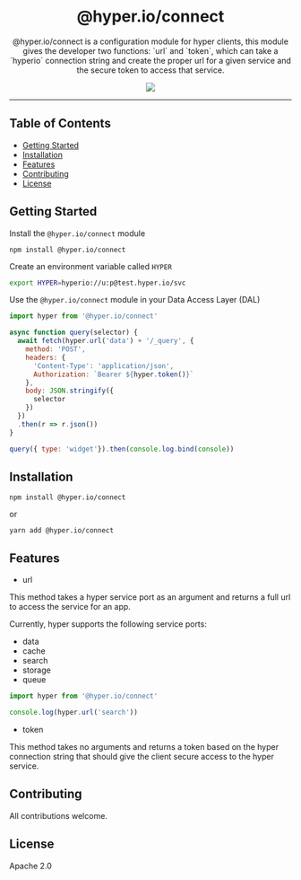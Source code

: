 <h1 align="center">@hyper.io/connect</h1>
<p align="center">@hyper.io/connect is a configuration module for hyper clients, this module gives the developer two functions: `url` and `token`, which can take a `hyperio` connection string and create the proper url for a given service and the secure token to access that service.</p>
<p align="center"><img src="https://github.com/hyper63/connect/workflows/.github/workflows/test.yml/badge.svg" /></p>

---

## Table of Contents

- [Getting Started](#getting-started)
- [Installation](#installation)
- [Features](#features)
- [Contributing](#contributing)
- [License](#license)

## Getting Started

Install the `@hyper.io/connect` module

`npm install @hyper.io/connect`

Create an environment variable called `HYPER`

```sh
export HYPER=hyperio://u:p@test.hyper.io/svc
```

Use the `@hyper.io/connect` module in your Data Access Layer (DAL)

```js
import hyper from '@hyper.io/connect'

async function query(selector) {
  await fetch(hyper.url('data') + '/_query', {
    method: 'POST',
    headers: {
      'Content-Type': 'application/json',
      Authorization: `Bearer ${hyper.token()}`
    },
    body: JSON.stringify({
      selector
    })
  })
  .then(r => r.json())
}

query({ type: 'widget'}).then(console.log.bind(console))
```

## Installation

`npm install @hyper.io/connect`

or

`yarn add @hyper.io/connect`

## Features

* url

This method takes a hyper service port as an argument
and returns a full url to access the service for an app.

Currently, hyper supports the following service ports:

* data
* cache
* search
* storage
* queue

``` js
import hyper from '@hyper.io/connect'

console.log(hyper.url('search'))
```

* token

This method takes no arguments and returns a token based on the 
hyper connection string that should give the client secure access
to the hyper service.



## Contributing

All contributions welcome.

## License

Apache 2.0


